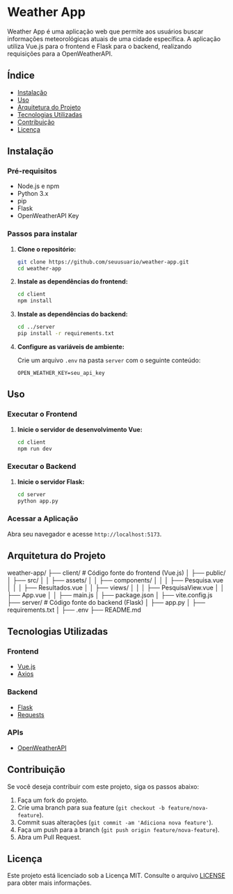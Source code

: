 # Weather App

Weather App é uma aplicação web que permite aos usuários buscar informações meteorológicas atuais de uma cidade específica. A aplicação utiliza Vue.js para o frontend e Flask para o backend, realizando requisições para a OpenWeatherAPI.

## Índice

- [Instalação](#instalação)
- [Uso](#uso)
- [Arquitetura do Projeto](#arquitetura-do-projeto)
- [Tecnologias Utilizadas](#tecnologias-utilizadas)
- [Contribuição](#contribuição)
- [Licença](#licença)

## Instalação

### Pré-requisitos

- Node.js e npm
- Python 3.x
- pip
- Flask
- OpenWeatherAPI Key

### Passos para instalar

1. **Clone o repositório:**

    ```bash
    git clone https://github.com/seuusuario/weather-app.git
    cd weather-app
    ```

2. **Instale as dependências do frontend:**

    ```bash
    cd client
    npm install
    ```

3. **Instale as dependências do backend:**

    ```bash
    cd ../server
    pip install -r requirements.txt
    ```

4. **Configure as variáveis de ambiente:**

    Crie um arquivo `.env` na pasta `server` com o seguinte conteúdo:

    ```plaintext
    OPEN_WEATHER_KEY=seu_api_key
    ```

## Uso

### Executar o Frontend

1. **Inicie o servidor de desenvolvimento Vue:**

    ```bash
    cd client
    npm run dev
    ```

### Executar o Backend

1. **Inicie o servidor Flask:**

    ```bash
    cd server
    python app.py
    ```

### Acessar a Aplicação

Abra seu navegador e acesse `http://localhost:5173`.

## Arquitetura do Projeto

weather-app/
├── client/ # Código fonte do frontend (Vue.js)
│ ├── public/
│ ├── src/
│ │ ├── assets/
│ │ ├── components/
│ │ │ ├── Pesquisa.vue
│ │ │ ├── Resultados.vue
│ │ ├── views/
│ │ │ ├── PesquisaView.vue
│ │ ├── App.vue
│ │ ├── main.js
│ ├── package.json
│ ├── vite.config.js
├── server/ # Código fonte do backend (Flask)
│ ├── app.py
│ ├── requirements.txt
│ ├── .env
├── README.md

## Tecnologias Utilizadas

### Frontend

- [Vue.js](https://vuejs.org/)
- [Axios](https://axios-http.com/)

### Backend

- [Flask](https://flask.palletsprojects.com/)
- [Requests](https://requests.readthedocs.io/)

### APIs

- [OpenWeatherAPI](https://openweathermap.org/api)

## Contribuição

Se você deseja contribuir com este projeto, siga os passos abaixo:

1. Faça um fork do projeto.
2. Crie uma branch para sua feature (`git checkout -b feature/nova-feature`).
3. Commit suas alterações (`git commit -am 'Adiciona nova feature'`).
4. Faça um push para a branch (`git push origin feature/nova-feature`).
5. Abra um Pull Request.

## Licença

Este projeto está licenciado sob a Licença MIT. Consulte o arquivo [LICENSE](LICENSE) para obter mais informações.